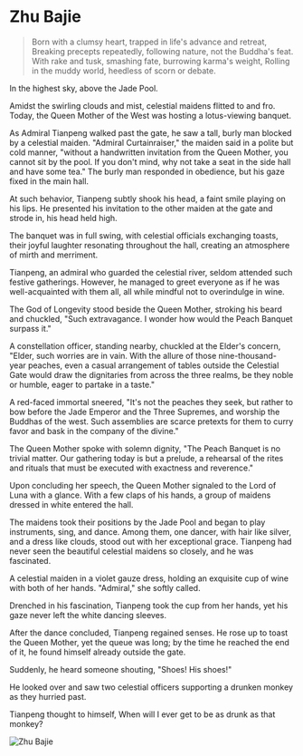 # Zhu Bajie

> Born with a clumsy heart, trapped in life's advance and retreat,
> Breaking precepts repeatedly, following nature, not the Buddha's feat.
> With rake and tusk, smashing fate, burrowing karma's weight,
> Rolling in the muddy world, heedless of scorn or debate.

In the highest sky, above the Jade Pool.

Amidst the swirling clouds and mist, celestial maidens flitted to and fro.
Today, the Queen Mother of the West was hosting a lotus-viewing
banquet.

As Admiral Tianpeng walked past the gate, he saw a tall, burly man blocked
by a celestial maiden. "Admiral Curtainraiser," the maiden said in a polite
but cold manner, "without a handwritten invitation from the Queen
Mother, you cannot sit by the pool. If you don't mind, why not take a seat
in the side hall and have some tea." The burly man responded in
obedience, but his gaze fixed in the main hall.

At such behavior, Tianpeng subtly shook his head, a faint smile playing on
his lips. He presented his invitation to the other maiden at the gate and
strode in, his head held high.

The banquet was in full swing, with celestial officials exchanging toasts,
their joyful laughter resonating throughout the hall, creating an
atmosphere of mirth and merriment.

Tianpeng, an admiral who guarded the celestial river, seldom attended
such festive gatherings. However, he managed to greet everyone as if he
was well-acquainted with them all, all while mindful not to overindulge in
wine.

The God of Longevity stood beside the Queen Mother, stroking his beard
and chuckled, "Such extravagance. I wonder how would the Peach
Banquet surpass it."

A constellation officer, standing nearby, chuckled at the Elder's concern,
"Elder, such worries are in vain. With the allure of those nine-thousand-
year peaches, even a casual arrangement of tables outside the Celestial
Gate would draw the dignitaries from across the three realms, be they
 noble or humble, eager to partake in a taste."

A red-faced immortal sneered, "It's not the peaches they seek, but rather
to bow before the Jade Emperor and the Three Supremes, and worship the
Buddhas of the west. Such assemblies are scarce pretexts for them to curry
favor and bask in the company of the divine."

The Queen Mother spoke with solemn dignity, "The Peach Banquet is no
trivial matter. Our gathering today is but a prelude, a rehearsal of the rites
and rituals that must be executed with exactness and reverence."

Upon concluding her speech, the Queen Mother signaled to the Lord of
Luna with a glance. With a few claps of his hands, a group of maidens
dressed in white entered the hall.

The maidens took their positions by the Jade Pool and began to play
instruments, sing, and dance. Among them, one dancer, with hair like
silver, and a dress like clouds, stood out with her exceptional grace.
Tianpeng had never seen the beautiful celestial maidens so closely, and he
was fascinated.

A celestial maiden in a violet gauze dress, holding an exquisite cup of wine
with both of her hands. "Admiral," she softly called.

Drenched in his fascination, Tianpeng took the cup from her hands, yet his
gaze never left the white dancing sleeves.

After the dance concluded, Tianpeng regained senses. He rose up to toast
the Queen Mother, yet the queue was long; by the time he reached the
end of it, he found himself already outside the gate.

Suddenly, he heard someone shouting, "Shoes! His shoes!"

He looked over and saw two celestial officers supporting a drunken
monkey as they hurried past.

Tianpeng thought to himself, When will I ever get to be as drunk as that
monkey?

![Zhu Bajie](/image-20240828220825526.png)